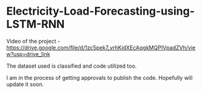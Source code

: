 # Electricity-Load-Forecasting-using-LSTM-RNN


Video of the project - https://drive.google.com/file/d/1zc5pek7_yrhKidXEcAqgkMQPIVpadZVh/view?usp=drive_link

The dataset used is classified and code utilized too. 

I am in the process of getting approvals to publish the code. Hopefully will update it soon.

